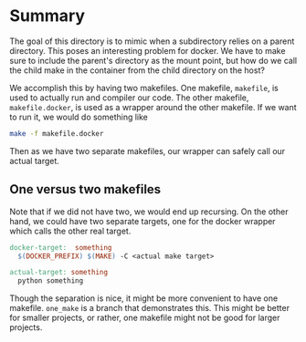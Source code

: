 # Summary

The goal of this directory is to mimic when a subdirectory
relies on a parent directory.
This poses an interesting problem for docker.
We have to make sure to include the parent's directory as the mount point,
but how do we call the child make in the container from the child
directory on the host?

We accomplish this by having two makefiles.
One makefile, `makefile`, is used to actually run and compiler our code.
The other makefile, `makefile.docker`, is used as a wrapper around the other makefile.
If we want to run it, we would do something like
```sh
make -f makefile.docker
```
Then as we have two separate makefiles,
our wrapper can safely call our actual target.

## One versus two makefiles
Note that if we did not have two, we would end up recursing.
On the other hand, we could have two separate targets,
one for the docker wrapper which calls the other real target.
```makefile
docker-target:  something
  $(DOCKER_PREFIX) $(MAKE) -C <actual make target>

actual-target: something
  python something
```

Though the separation is nice,
it might be more convenient to have one makefile.
`one_make` is a branch that demonstrates this.
This might be better for smaller projects, or rather,
one makefile might not be good for larger projects.

